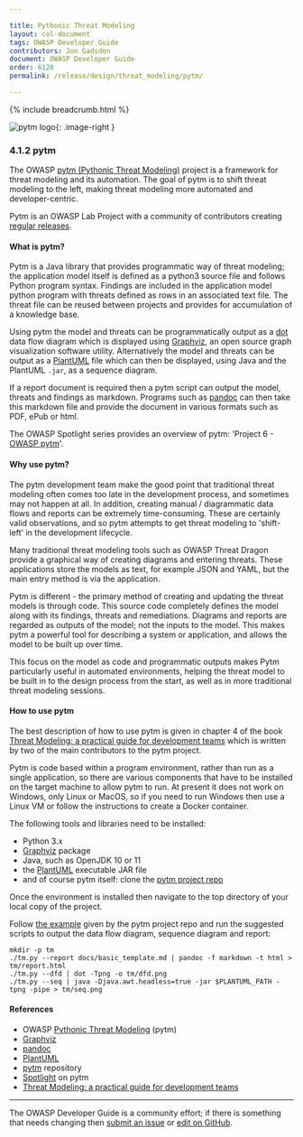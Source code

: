 ```yaml
---

title: Pythonic Threat Modeling
layout: col-document
tags: OWASP Developer Guide
contributors: Jon Gadsden
document: OWASP Developer Guide
order: 6120
permalink: /release/design/threat_modeling/pytm/

---
```


{% include breadcrumb.html %}

<style type="text/css">
.image-right {
  height: 180px;
  display: block;
  margin-left: auto;
  margin-right: auto;
  float: right;
}
</style>

![pytm logo](../../../../assets/images/logos/pytm.png "OWASP pytm"){: .image-right }

### 4.1.2 pytm

The OWASP [pytm (Pythonic Threat Modeling)][pytmproject] project is a framework for threat modeling and its automation.
The goal of pytm is to shift threat modeling to the left, making threat modeling more automated and developer-centric.

Pytm is an OWASP Lab Project with a community of contributors creating [regular releases][pytmreleases].

#### What is pytm?

Pytm is a Java library that provides programmatic way of threat modeling;
the application model itself is defined as a python3 source file and follows Python program syntax.
Findings are included in the application model python program with threats defined as rows in an associated text file.
The threat file can be reused between projects and provides for accumulation of a knowledge base.

Using pytm the model and threats can be programmatically output as a [dot][graphvizdot] data flow diagram
which is displayed using [Graphviz][graphviz], an open source graph visualization software utility.
Alternatively the model and threats can be output as a [PlantUML][plantuml] file which can then be displayed,
using Java and the PlantUML `.jar`, as a sequence diagram.

If a report document is required then a pytm script can output the model, threats and findings as markdown.
Programs such as [pandoc][pandoc] can then take this markdown file
and provide the document in various formats such as PDF, ePub or html.

The OWASP Spotlight series provides an overview of pytm: 'Project 6 - [OWASP pytm][spotlight06]'.

#### Why use pytm?

The pytm development team make the good point that traditional threat modeling often comes too late
in the development process, and sometimes may not happen at all.
In addition, creating manual / diagrammatic data flows and reports can be extremely time-consuming.
These are certainly valid observations,
and so pytm attempts to get threat modeling to 'shift-left' in the development lifecycle.

Many traditional threat modeling tools such as OWASP Threat Dragon provide
a graphical way of creating diagrams and entering threats.
These applications store the models as text, for example JSON and YAML, but the main entry method is via the application.

Pytm is different - the primary method of creating and updating the threat models is through code.
This source code completely defines the model along with its findings, threats and remediations.
Diagrams and reports are regarded as outputs of the model; not the inputs to the model.
This makes pytm a powerful tool for describing a system or application, and allows the model to be built up over time.

This focus on the model as code and programmatic outputs makes Pytm particularly useful in automated environments,
helping the threat model to be built in to the design process from the start,
as well as in more traditional threat modeling sessions.

#### How to use pytm

The best description of how to use pytm is given in chapter 4 of the book
[Threat Modeling: a practical guide for development teams][TMchap4]
which is written by two of the main contributors to the pytm project.

Pytm is code based within a program environment, rather than run as a single application,
so there are various components that have to be installed on the target machine to allow pytm to run.
At present it does not work on Windows, only Linux or MacOS, so if you need to run Windows then use a Linux VM
or follow the instructions to create a Docker container.

The following tools and libraries need to be installed:

* Python 3.x
* [Graphviz][graphvizdot] package
* Java, such as OpenJDK 10 or 11
* the [PlantUML][plantumljar] executable JAR file
* and of course pytm itself: clone the [pytm project repo][pytmrepo]

Once the environment is installed then navigate to the top directory of your local copy of the project.

Follow [the example][pytmexample] given by the pytm project repo and run the suggested scripts
to output the data flow diagram, sequence diagram and report:

```text
mkdir -p tm
./tm.py --report docs/basic_template.md | pandoc -f markdown -t html > tm/report.html
./tm.py --dfd | dot -Tpng -o tm/dfd.png
./tm.py --seq | java -Djava.awt.headless=true -jar $PLANTUML_PATH -tpng -pipe > tm/seq.png
```

#### References

* OWASP [Pythonic Threat Modeling][pytmproject] (pytm)
* [Graphviz][graphviz]
* [pandoc][pandoc]
* [PlantUML][plantuml]
* [pytm][pytmrepo] repository
* [Spotlight][spotlight06] on pytm
* [Threat Modeling: a practical guide for development teams][TMchap4]

----

The OWASP Developer Guide is a community effort; if there is something that needs changing
then [submit an issue][issue060102] or [edit on GitHub][edit060102].

[graphviz]: https://graphviz.org/
[graphvizdot]: https://graphviz.org/download/
[issue060102]: https://github.com/OWASP/www-project-developer-guide/issues/new?labels=enhancement&template=request.md&title=Update:%2006-design/01-threat-modeling/02-pytm
[pandoc]: https://pandoc.org/installing.html
[plantuml]: https://plantuml.com/
[plantumljar]: https://plantuml.com/download
[edit060102]: https://github.com/OWASP/www-project-developer-guide/blob/main/draft/06-design/01-threat-modeling/02-pytm.md
[pytmrepo]: https://github.com/OWASP/pytm/
[pytmproject]: https://owasp.org/www-project-pytm/
[pytmexample]: https://github.com/OWASP/pytm/blob/master/tm.py
[pytmreleases]: https://github.com/OWASP/pytm/releases
[spotlight06]: https://youtu.be/oTqkPaEbTnE
[TMchap4]: https://www.oreilly.com/library/view/threat-modeling/9781492056546/ch04.html
